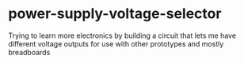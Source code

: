 # power-supply-voltage-selector
Trying to learn more electronics by building a circuit that lets me have different voltage outputs for use with other prototypes and mostly breadboards
